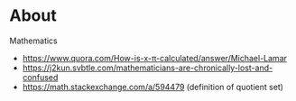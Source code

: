 # About

Mathematics

- https://www.quora.com/How-is-x-π-calculated/answer/Michael-Lamar
- https://j2kun.svbtle.com/mathematicians-are-chronically-lost-and-confused
- https://math.stackexchange.com/a/594479 (definition of quotient set)
